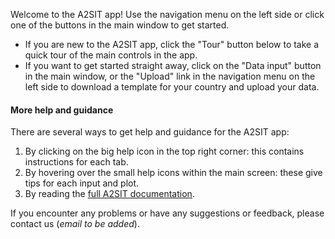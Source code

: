 Welcome to the A2SIT app! Use the navigation menu on the left side or click one of the buttons in
the main window to get started.

* If you are new to the A2SIT app, click the "Tour" button below to take a quick tour of the main controls in the app.
* If you want to get started straight away, click on the "Data input" button in the main window, or the "Upload" link in the navigation menu on the left side to download a template for your country and upload your data.

#### More help and guidance

There are several ways to get help and guidance for the A2SIT app:

1. By clicking on the big help icon in the top right corner: this contains instructions for each tab.
2. By hovering over the small help icons within the main screen: these give tips for each input and plot.
3. By reading the [full A2SIT documentation](https://unhcr-guatemala.github.io/A2SIT/book/index.html).

If you encounter any problems or have any suggestions or feedback, please contact us (*email to be added*).
